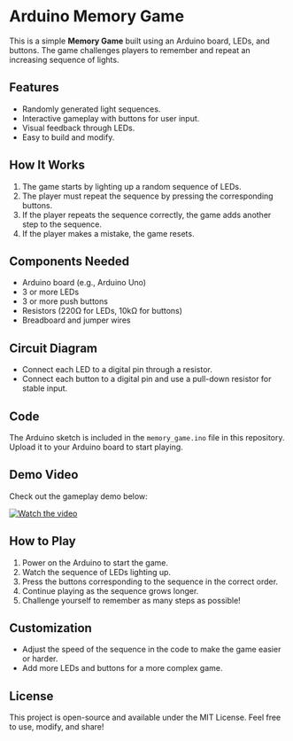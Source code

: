 # Arduino Memory Game

This is a simple **Memory Game** built using an Arduino board, LEDs, and buttons. The game challenges players to remember and repeat an increasing sequence of lights.

## Features

- Randomly generated light sequences.
- Interactive gameplay with buttons for user input.
- Visual feedback through LEDs.
- Easy to build and modify.

## How It Works

1. The game starts by lighting up a random sequence of LEDs.
2. The player must repeat the sequence by pressing the corresponding buttons.
3. If the player repeats the sequence correctly, the game adds another step to the sequence.
4. If the player makes a mistake, the game resets.

## Components Needed

- Arduino board (e.g., Arduino Uno)
- 3 or more LEDs
- 3 or more push buttons
- Resistors (220Ω for LEDs, 10kΩ for buttons)
- Breadboard and jumper wires

## Circuit Diagram

- Connect each LED to a digital pin through a resistor.
- Connect each button to a digital pin and use a pull-down resistor for stable input.

## Code

The Arduino sketch is included in the `memory_game.ino` file in this repository. Upload it to your Arduino board to start playing.

## Demo Video
Check out the gameplay demo below:

[![Watch the video](https://img.youtube.com/vi/_aMglHOKeqo/0.jpg)](https://www.youtube.com/shorts/_aMglHOKeqo)


## How to Play

1. Power on the Arduino to start the game.
2. Watch the sequence of LEDs lighting up.
3. Press the buttons corresponding to the sequence in the correct order.
4. Continue playing as the sequence grows longer.
5. Challenge yourself to remember as many steps as possible!

## Customization

- Adjust the speed of the sequence in the code to make the game easier or harder.
- Add more LEDs and buttons for a more complex game.

## License

This project is open-source and available under the MIT License. Feel free to use, modify, and share!
